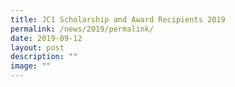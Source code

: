 ```yaml
---
title: JC1 Scholarship and Award Recipients 2019
permalink: /news/2019/permalink/
date: 2019-09-12
layout: post
description: ""
image: ""
---
```

